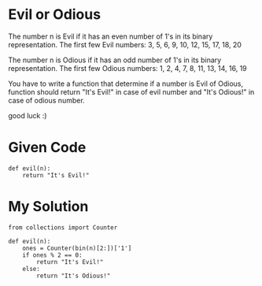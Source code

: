 # Evil or Odious

The number n is Evil if it has an even number of 1's in its binary representation.
The first few Evil numbers: 3, 5, 6, 9, 10, 12, 15, 17, 18, 20

The number n is Odious if it has an odd number of 1's in its binary representation.
The first few Odious numbers: 1, 2, 4, 7, 8, 11, 13, 14, 16, 19

You have to write a function that determine if a number is Evil of Odious, function should return "It's Evil!" in case of evil number and "It's Odious!" in case of odious number.

good luck :)

# Given Code

```{python}
def evil(n):
    return "It's Evil!"
```

# My Solution

```{python}
from collections import Counter

def evil(n):
    ones = Counter(bin(n)[2:])['1']
    if ones % 2 == 0:
        return "It's Evil!"
    else: 
        return "It's Odious!"
```
